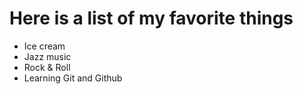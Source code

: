 # Here is a list of my favorite things
- Ice cream
- Jazz music
- Rock & Roll
- Learning Git and Github
